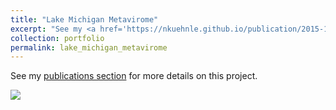 ```yaml
---
title: "Lake Michigan Metavirome"
excerpt: "See my <a href='https://nkuehnle.github.io/publication/2015-11-01-marine_freshwater_research'>publications section</a> for more details on this project. <img src='https://nkuehnle.github.io/images/gallery/Lake_Michigan_Metavirome.png'>"
collection: portfolio
permalink: lake_michigan_metavirome
---
```


See my <a href='https://nkuehnle.github.io/publication/2015-11-01-marine_freshwater_research'>publications section</a> for more details on this project.

<img src='https://nkuehnle.github.io/images/gallery/Lake_Michigan_Metavirome.png'>
